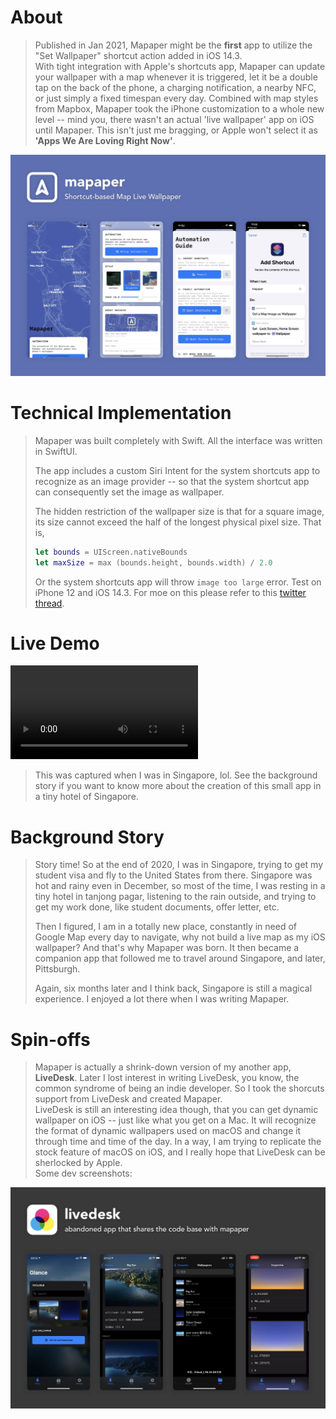 # About
> Published in Jan 2021, Mapaper might be the **first** app to utilize the "Set Wallpaper" shortcut action added in iOS 14.3.  
> With tight integration with Apple's shortcuts app, Mapaper can update your wallpaper with a map whenever it is triggered, let it be a double tap on the back of the phone, a charging notification, a nearby NFC, or just simply a fixed timespan every day. Combined with map styles from Mapbox, Mapaper took the iPhone customization to a whole new level -- mind you, there wasn't an actual 'live wallpaper' app on iOS until Mapaper.
> This isn't just me bragging, or Apple won't select it as **'Apps We Are Loving Right Now'**.  

![](banner.jpg)

# Technical Implementation
> Mapaper was built completely with Swift. All the interface was written in SwiftUI. 
> 
> The app includes a custom Siri Intent for the system shortcuts app to recognize as an image provider -- 
> so that the system shortcut app can consequently set the image as wallpaper.
> 
> The hidden restriction of the wallpaper size is that for a square image, its size cannot exceed the half of the longest physical pixel size. That is, 
> ```Swift
> let bounds = UIScreen.nativeBounds
> let maxSize = max (bounds.height, bounds.width) / 2.0
> ``` 
> 
> Or the system shortcuts app will throw `image too large` error. Test on iPhone 12 and iOS 14.3. For moe on this please refer to this [twitter thread](https://twitter.com/JustZht/status/1343601307446210570). 

# Live Demo
<video class="video-js vjs-default-skin vjs-big-play-centered" controls data='{ "fluid": true, "techOrder": ["youtube"], "sources": [{ "type": "video/youtube", "src": "https://youtu.be/nTjN_pdrpYA"}] }' > </video>

> This was captured when I was in Singapore, lol. See the background story if you want to know more about the creation of this small app in a tiny hotel of Singapore.

# Background Story
> Story time! So at the end of 2020, I was in Singapore, trying to get my student visa and fly to the United States from there. Singapore was hot and rainy even in December,
> so most of the time, I was resting in a tiny hotel in tanjong pagar, listening to the rain outside, and trying to get my work done, like student documents, offer letter, etc.
> 
> Then I figured, I am in a totally new place, constantly in need of Google Map every day to navigate, why not build a live map as my iOS wallpaper?
> And that's why Mapaper was born. It then became a companion app that followed me to travel around Singapore, and later, Pittsburgh.
> 
> Again, six months later and I think back, Singapore is still a magical experience. I enjoyed a lot there when I was writing Mapaper. 

# Spin-offs
> Mapaper is actually a shrink-down version of my another app, **LiveDesk**. Later I lost interest in writing LiveDesk, you know, the common syndrome of being an indie developer.
> So I took the shorcuts support from LiveDesk and created Mapaper.  
> LiveDesk is still an interesting idea though, that you can get dynamic wallpaper on iOS -- just like what you get on a Mac. It will recognize the format of dynamic wallpapers used on macOS and change it through time and time of the day. In a way, I am trying to replicate the stock feature of macOS on iOS, and I really hope that LiveDesk can be sherlocked by Apple.  
> Some dev screenshots:

![](livedesk.jpg)